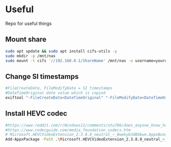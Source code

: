 # Useful
Repo for useful things


## Mount share

```bash
sudo apt update && sudo apt install cifs-utils -y
sudo mkdir -p /mnt/nas
sudo mount -t cifs '//192.168.0.1/ShareName' /mnt/nas -o username=youruser,password=yourpass,vers=3.0
```



## Change SI timestamps 
```bash
#FileCreateDate, FileModifyDate = SI timestamps
#DateTimeOriginal date value which is copied
exiftool "-FileCreateDate<DateTimeOriginal" "-FileModifyDate<DateTimeOriginal" IMG_0088.jpeg
```

## Install HEVC codec
```bash
#https://www.reddit.com/r/Windows11/comments/xtu786/does_anyone_know_how_to_get_the_hevc_codec_for/
#https://www.codecguide.com/media_foundation_codecs.htm
# Microsoft.HEVCVideoExtension_2.3.8.0_neutral_~_8wekyb3d8bbwe.AppxBundle -> 54779971af7ef5cab6753a5147dfe8d2
Add-AppxPackage -Path .\Microsoft.HEVCVideoExtension_2.3.8.0_neutral_~_8wekyb3d8bbwe.AppxBundle
```